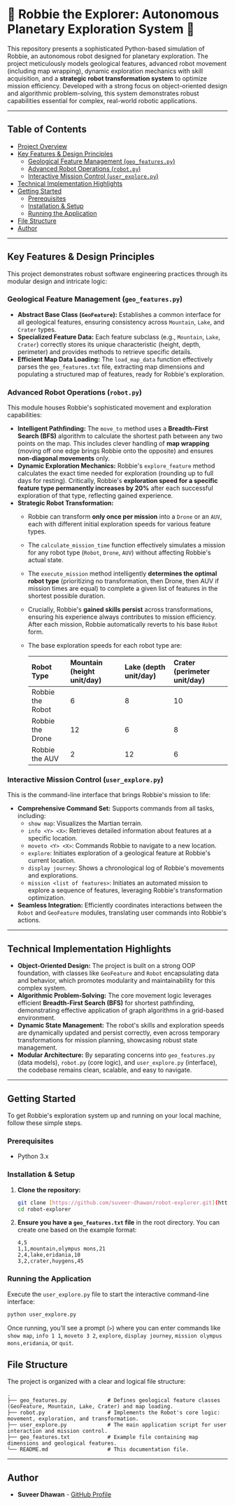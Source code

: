 # 🚀 Robbie the Explorer: Autonomous Planetary Exploration System 🚀

This repository presents a sophisticated Python-based simulation of Robbie, an autonomous robot designed for planetary exploration. The project meticulously models geological features, advanced robot movement (including map wrapping), dynamic exploration mechanics with skill acquisition, and a **strategic robot transformation system** to optimize mission efficiency. Developed with a strong focus on object-oriented design and algorithmic problem-solving, this system demonstrates robust capabilities essential for complex, real-world robotic applications.

---
## Table of Contents

* [Project Overview](#project-overview)
* [Key Features & Design Principles](#key-features--design-principles)
    * [Geological Feature Management (`geo_features.py`)](#geological-feature-management-geo_featurespy)
    * [Advanced Robot Operations (`robot.py`)](#advanced-robot-operations-robotpy)
    * [Interactive Mission Control (`user_explore.py`)](#interactive-mission-control-user_explorepy)
* [Technical Implementation Highlights](#technical-implementation-highlights)
* [Getting Started](#getting-started)
    * [Prerequisites](#prerequisites)
    * [Installation & Setup](#installation--setup)
    * [Running the Application](#running-the-application)
* [File Structure](#file-structure)
* [Author](#author)

---
## Key Features & Design Principles

This project demonstrates robust software engineering practices through its modular design and intricate logic:

### Geological Feature Management (`geo_features.py`)

* **Abstract Base Class (`GeoFeature`):** Establishes a common interface for all geological features, ensuring consistency across `Mountain`, `Lake`, and `Crater` types.
* **Specialized Feature Data:** Each feature subclass (e.g., `Mountain`, `Lake`, `Crater`) correctly stores its unique characteristic (height, depth, perimeter) and provides methods to retrieve specific details.
* **Efficient Map Data Loading:** The `load_map_data` function effectively parses the `geo_features.txt` file, extracting map dimensions and populating a structured map of features, ready for Robbie's exploration.

### Advanced Robot Operations (`robot.py`)

This module houses Robbie's sophisticated movement and exploration capabilities:

* **Intelligent Pathfinding:** The `move_to` method uses a **Breadth-First Search (BFS)** algorithm to calculate the shortest path between any two points on the map. This includes clever handling of **map wrapping** (moving off one edge brings Robbie onto the opposite) and ensures **non-diagonal movements** only.
* **Dynamic Exploration Mechanics:** Robbie's `explore_feature` method calculates the exact time needed for exploration (rounding up to full days for resting). Critically, Robbie's **exploration speed for a specific feature type permanently increases by 20%** after each successful exploration of that type, reflecting gained experience.
* **Strategic Robot Transformation:**
    * Robbie can transform **only once per mission** into a `Drone` or an `AUV`, each with different initial exploration speeds for various feature types.
    * The `calculate_mission_time` function effectively simulates a mission for any robot type (`Robot`, `Drone`, `AUV`) without affecting Robbie's actual state.
    * The `execute_mission` method intelligently **determines the optimal robot type** (prioritizing no transformation, then Drone, then AUV if mission times are equal) to complete a given list of features in the shortest possible duration.
    * Crucially, Robbie's **gained skills persist** across transformations, ensuring his experience always contributes to mission efficiency. After each mission, Robbie automatically reverts to his base `Robot` form.
    * The base exploration speeds for each robot type are:

        | Robot Type         | Mountain (height unit/day) | Lake (depth unit/day) | Crater (perimeter unit/day) |
        | :----------------- | :------------------------- | :-------------------- | :-------------------------- |
        | Robbie the Robot   | 6                          | 8                     | 10                          |
        | Robbie the Drone   | 12                         | 6                     | 8                           |
        | Robbie the AUV     | 2                          | 12                    | 6                           |


### Interactive Mission Control (`user_explore.py`)

This is the command-line interface that brings Robbie's mission to life:

* **Comprehensive Command Set:** Supports commands from all tasks, including:
    * `show map`: Visualizes the Martian terrain.
    * `info <Y> <X>`: Retrieves detailed information about features at a specific location.
    * `moveto <Y> <X>`: Commands Robbie to navigate to a new location.
    * `explore`: Initiates exploration of a geological feature at Robbie's current location.
    * `display journey`: Shows a chronological log of Robbie's movements and explorations.
    * `mission <list of features>`: Initiates an automated mission to explore a sequence of features, leveraging Robbie's transformation optimization.
* **Seamless Integration:** Efficiently coordinates interactions between the `Robot` and `GeoFeature` modules, translating user commands into Robbie's actions.

---
## Technical Implementation Highlights

* **Object-Oriented Design:** The project is built on a strong OOP foundation, with classes like `GeoFeature` and `Robot` encapsulating data and behavior, which promotes modularity and maintainability for this complex system.
* **Algorithmic Problem-Solving:** The core movement logic leverages efficient **Breadth-First Search (BFS)** for shortest pathfinding, demonstrating effective application of graph algorithms in a grid-based environment.
* **Dynamic State Management:** The robot's skills and exploration speeds are dynamically updated and persist correctly, even across temporary transformations for mission planning, showcasing robust state management.
* **Modular Architecture:** By separating concerns into `geo_features.py` (data models), `robot.py` (core logic), and `user_explore.py` (interface), the codebase remains clean, scalable, and easy to navigate.

---
## Getting Started

To get Robbie's exploration system up and running on your local machine, follow these simple steps.

### Prerequisites

* Python 3.x

### Installation & Setup

1.  **Clone the repository:**
    ```bash
    git clone [https://github.com/suveer-dhawan/robot-explorer.git](https://github.com/suveer-dhawan/robot-explorer.git)
    cd robot-explorer
    ```
2.  **Ensure you have a `geo_features.txt` file** in the root directory. You can create one based on the example format:
    ```
    4,5
    1,1,mountain,olympus mons,21
    2,4,lake,eridania,10
    3,2,crater,huygens,45
    ```

### Running the Application

Execute the `user_explore.py` file to start the interactive command-line interface:

```bash
python user_explore.py
```
Once running, you'll see a prompt (```>```) where you can enter commands like ```show map```, ```info 1 1```, ```moveto 3 2```, ```explore```, ```display journey```, ```mission olympus mons,eridania```, or ```quit```.

## File Structure

The project is organized with a clear and logical file structure:

```
.
├── geo_features.py             # Defines geological feature classes (GeoFeature, Mountain, Lake, Crater) and map loading.
├── robot.py                    # Implements the Robot's core logic: movement, exploration, and transformation.
├── user_explore.py             # The main application script for user interaction and mission control.
├── geo_features.txt            # Example file containing map dimensions and geological features.
└── README.md                   # This documentation file.
```
---

## Author

* **Suveer Dhawan** - [GitHub Profile](https://github.com/suveer-dhawan)